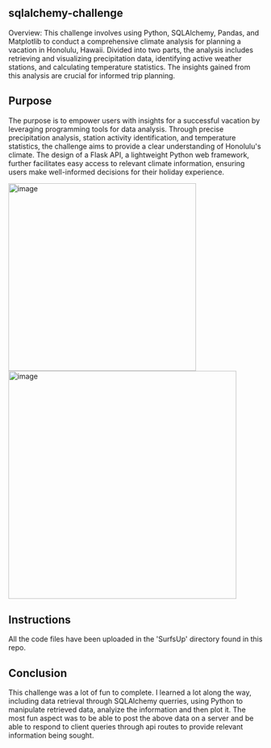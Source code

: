 ## sqlalchemy-challenge
Overview:
This challenge involves using Python, SQLAlchemy, Pandas, and Matplotlib to conduct a comprehensive climate analysis for planning a vacation in Honolulu, Hawaii. Divided into two parts, the analysis includes retrieving and visualizing precipitation data, identifying active weather stations, and calculating temperature statistics. The insights gained from this analysis are crucial for informed trip planning.

## Purpose
The purpose is to empower users with insights for a successful vacation by leveraging programming tools for data analysis. Through precise precipitation analysis, station activity identification, and temperature statistics, the challenge aims to provide a clear understanding of Honolulu's climate. The design of a Flask API, a lightweight Python web framework, further facilitates easy access to relevant climate information, ensuring users make well-informed decisions for their holiday experience.

<img width="372" alt="image" src="https://github.com/Mitajoshi/sqlalchemy-challenge/assets/142932546/467c929a-c70d-4112-a097-e4bf35ca8e8a">


<img width="452" alt="image" src="https://github.com/Mitajoshi/sqlalchemy-challenge/assets/142932546/0e997763-64d7-4952-a64d-24cd18b48713">


## Instructions
All the code files have been uploaded  in the 'SurfsUp' directory found in this repo.

## Conclusion
This challenge was a lot of fun to complete. I learned a lot along the way, including data retrieval through SQLAlchemy querries, using Python to manipulate retrieved data, analyize the information and then plot it.
The most fun aspect was to be able to post the above data on a server and be able to respond to client queries through api routes to provide relevant information being sought. 
